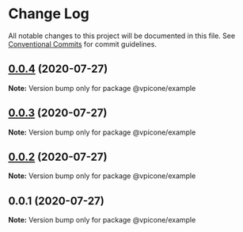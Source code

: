 # Change Log

All notable changes to this project will be documented in this file.
See [Conventional Commits](https://conventionalcommits.org) for commit guidelines.

## [0.0.4](https://github.com/vpicone/carbon-react-native/compare/@vpicone/example@0.0.3...@vpicone/example@0.0.4) (2020-07-27)

**Note:** Version bump only for package @vpicone/example





## [0.0.3](https://github.com/vpicone/carbon-react-native/compare/@vpicone/example@0.0.1...@vpicone/example@0.0.3) (2020-07-27)

**Note:** Version bump only for package @vpicone/example





## [0.0.2](https://github.com/vpicone/carbon-react-native/compare/@vpicone/example@0.0.1...@vpicone/example@0.0.2) (2020-07-27)

**Note:** Version bump only for package @vpicone/example





## 0.0.1 (2020-07-27)

**Note:** Version bump only for package @vpicone/example
